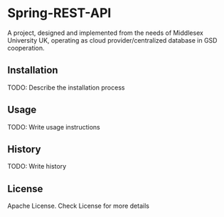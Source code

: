 # Spring-REST-API
A project, designed and implemented from the needs of Middlesex University UK, operating as cloud provider/centralized database in GSD cooperation.

## Installation

TODO: Describe the installation process

## Usage

TODO: Write usage instructions


## History

TODO: Write history

## License
Apache License. Check License for more details

